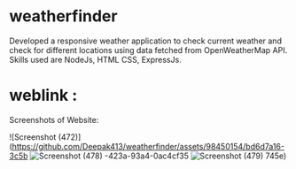 # weatherfinder

Developed a responsive weather application to check current weather and check for different locations using data fetched from OpenWeatherMap API. Skills used are NodeJs, HTML CSS, ExpressJs.

# weblink : 

Screenshots of Website: 

![Screenshot (472)](https://github.com/Deepak413/weatherfinder/assets/98450154/bd6d7a16-3c5b
![Screenshot (478)](https://github.com/Deepak413/weatherfinder/assets/98450154/f88a46da-7dfc-48c8-9e1b-9abbc66a752b)
-423a-93a4-0ac4cf35
![Screenshot (479)](https://github.com/Deepak413/weatherfinder/assets/98450154/26c91cf8-c5ff-4f76-8185-e690015122af)
745e)
